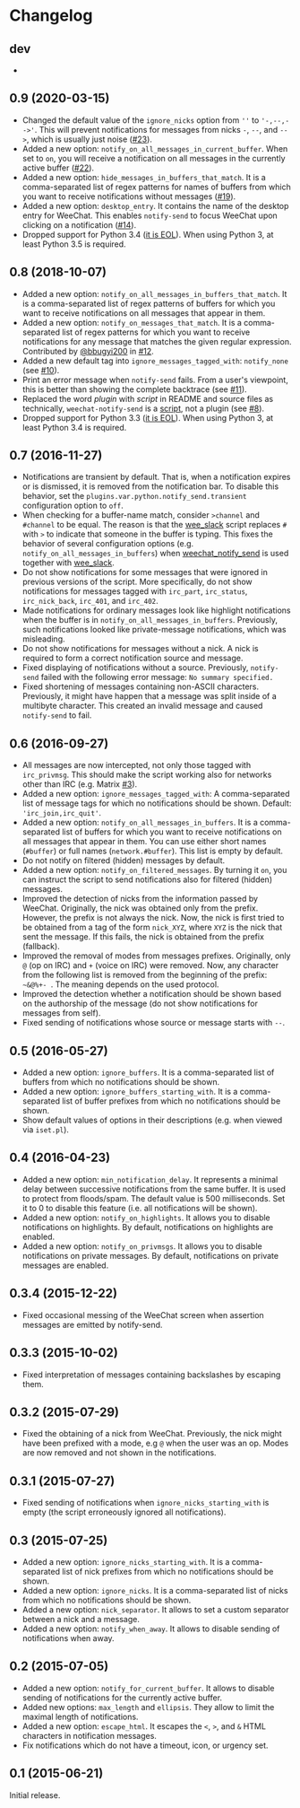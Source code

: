 Changelog
=========

dev
---

-

0.9 (2020-03-15)
----------------

* Changed the default value of the `ignore_nicks` option from `''` to
  `'-,--,-->'`. This will prevent notifications for messages from nicks `-`,
  `--`, and `-->`, which is usually just noise
  ([#23](https://github.com/s3rvac/weechat-notify-send/issues/23)).
* Added a new option: `notify_on_all_messages_in_current_buffer`. When set to
  `on`, you will receive a notification on all messages in the currently
  active buffer
  ([#22](https://github.com/s3rvac/weechat-notify-send/issues/22)).
* Added a new option: `hide_messages_in_buffers_that_match`. It is a
  comma-separated list of regex patterns for names of buffers from which you
  want to receive notifications without messages
  ([#19](https://github.com/s3rvac/weechat-notify-send/issues/19)).
* Added a new option: `desktop_entry`. It contains the name of the desktop
  entry for WeeChat. This enables `notify-send` to focus WeeChat upon clicking
  on a notification
  ([#14](https://github.com/s3rvac/weechat-notify-send/issues/14)).
* Dropped support for Python 3.4 ([it is
  EOL](https://www.python.org/downloads/release/python-3410/)). When using
  Python 3, at least Python 3.5 is required.

0.8 (2018-10-07)
----------------

* Added a new option: `notify_on_all_messages_in_buffers_that_match`. It is a
  comma-separated list of regex patterns of buffers for which you want to
  receive notifications on all messages that appear in them.
* Added a new option: `notify_on_messages_that_match`. It is a comma-separated
  list of regex patterns for which you want to receive notifications for any
  message that matches the given regular expression. Contributed by
  [@bbugyi200](https://github.com/bbugyi200) in
  [#12](https://github.com/s3rvac/weechat-notify-send/pulls/12).
* Added a new default tag into `ignore_messages_tagged_with`: `notify_none` (see
  [#10](https://github.com/s3rvac/weechat-notify-send/issues/10)).
* Print an error message when `notify-send` fails. From a user's viewpoint,
  this is better than showing the complete backtrace (see
  [#11](https://github.com/s3rvac/weechat-notify-send/issues/11)).
* Replaced the word *plugin* with *script* in README and source files as
  technically, `weechat-notify-send` is a
  [script](https://weechat.org/files/doc/stable/weechat_scripting.en.html#differences_with_c_api),
  not a plugin (see
  [#8](https://github.com/s3rvac/weechat-notify-send/issues/8)).
* Dropped support for Python 3.3 ([it is
  EOL](https://devguide.python.org/#branchstatus)). When using Python 3,
  at least Python 3.4 is required.

0.7 (2016-11-27)
----------------

* Notifications are transient by default. That is, when a notification expires
  or is dismissed, it is removed from the notification bar. To disable this
  behavior, set the `plugins.var.python.notify_send.transient` configuration
  option to `off`.
* When checking for a buffer-name match, consider `>channel` and `#channel` to
  be equal. The reason is that the
  [wee_slack](https://github.com/rawdigits/wee-slack) script replaces `#` with
  `>` to indicate that someone in the buffer is typing. This fixes the behavior
  of several configuration options (e.g. `notify_on_all_messages_in_buffers`)
  when [weechat_notify_send](https://github.com/s3rvac/weechat-notify-send) is
  used together with [wee_slack](https://github.com/rawdigits/wee-slack).
* Do not show notifications for some messages that were ignored in previous
  versions of the script. More specifically, do not show notifications for
  messages tagged with `irc_part`, `irc_status`, `irc_nick_back`, `irc_401`,
  and `irc_402`.
* Made notifications for ordinary messages look like highlight notifications
  when the buffer is in `notify_on_all_messages_in_buffers`. Previously, such
  notifications looked like private-message notifications, which was
  misleading.
* Do not show notifications for messages without a nick. A nick is required to
  form a correct notification source and message.
* Fixed displaying of notifications without a source. Previously, `notify-send`
  failed with the following error message: `No summary specified.`
* Fixed shortening of messages containing non-ASCII characters. Previously, it
  might have happen that a message was split inside of a multibyte character.
  This created an invalid message and caused `notify-send` to fail.

0.6 (2016-09-27)
----------------

* All messages are now intercepted, not only those tagged with `irc_privmsg`.
  This should make the script working also for networks other than IRC (e.g.
  Matrix [#3](https://github.com/s3rvac/weechat-notify-send/issues/3)).
* Added a new option: `ignore_messages_tagged_with`: A comma-separated list of
  message tags for which no notifications should be shown. Default:
  `'irc_join,irc_quit'`.
* Added a new option: `notify_on_all_messages_in_buffers`. It is a
  comma-separated list of buffers for which you want to receive notifications
  on all messages that appear in them. You can use either short names
  (`#buffer`) or full names (`network.#buffer`). This list is empty by default.
* Do not notify on filtered (hidden) messages by default.
* Added a new option: `notify_on_filtered_messages`. By turning it `on`, you
  can instruct the script to send notifications also for filtered (hidden)
  messages.
* Improved the detection of nicks from the information passed by WeeChat.
  Originally, the nick was obtained only from the prefix. However, the prefix
  is not always the nick. Now, the nick is first tried to be obtained from a
  tag of the form `nick_XYZ`, where `XYZ` is the nick that sent the message. If
  this fails, the nick is obtained from the prefix (fallback).
* Improved the removal of modes from messages prefixes. Originally, only `@`
  (op on IRC) and `+` (voice on IRC) were removed. Now, any character from the
  following list is removed from the beginning of the prefix: `~&@%+- `. The
  meaning depends on the used protocol.
* Improved the detection whether a notification should be shown based on the
  authorship of the message (do not show notifications for messages from self).
* Fixed sending of notifications whose source or message starts with `--`.

0.5 (2016-05-27)
----------------

* Added a new option: `ignore_buffers`. It is a comma-separated list of buffers
  from which no notifications should be shown.
* Added a new option: `ignore_buffers_starting_with`. It is a comma-separated
  list of buffer prefixes from which no notifications should be shown.
* Show default values of options in their descriptions (e.g. when viewed via
  `iset.pl`).

0.4 (2016-04-23)
----------------

* Added a new option: `min_notification_delay`. It represents a minimal delay
  between successive notifications from the same buffer. It is used to protect
  from floods/spam. The default value is 500 milliseconds. Set it to 0 to
  disable this feature (i.e. all notifications will be shown).
* Added a new option: `notify_on_highlights`. It allows you to disable
  notifications on highlights. By default, notifications on highlights are
  enabled.
* Added a new option: `notify_on_privmsgs`. It allows you to disable
  notifications on private messages. By default, notifications on private
  messages are enabled.

0.3.4 (2015-12-22)
------------------

* Fixed occasional messing of the WeeChat screen when assertion messages are
  emitted by notify-send.

0.3.3 (2015-10-02)
------------------

* Fixed interpretation of messages containing backslashes by escaping
  them.

0.3.2 (2015-07-29)
------------------

* Fixed the obtaining of a nick from WeeChat. Previously, the nick might have
  been prefixed with a mode, e.g `@` when the user was an op. Modes are now
  removed and not shown in the notifications.

0.3.1 (2015-07-27)
------------------

* Fixed sending of notifications when `ignore_nicks_starting_with` is empty
  (the script erroneously ignored all notifications).

0.3 (2015-07-25)
----------------

* Added a new option: `ignore_nicks_starting_with`. It is a comma-separated
  list of nick prefixes from which no notifications should be shown.
* Added a new option: `ignore_nicks`. It is a comma-separated list of nicks
  from which no notifications should be shown.
* Added a new option: `nick_separator`. It allows to set a custom separator
  between a nick and a message.
* Added a new option: `notify_when_away`. It allows to disable sending of
  notifications when away.

0.2 (2015-07-05)
----------------

* Added a new option: `notify_for_current_buffer`. It allows to disable sending
  of notifications for the currently active buffer.
* Added new options: `max_length` and `ellipsis`. They allow to limit the
  maximal length of notifications.
* Added a new option: `escape_html`. It escapes the `<`, `>`, and `&` HTML
  characters in notification messages.
* Fix notifications which do not have a timeout, icon, or urgency set.

0.1 (2015-06-21)
----------------

Initial release.
